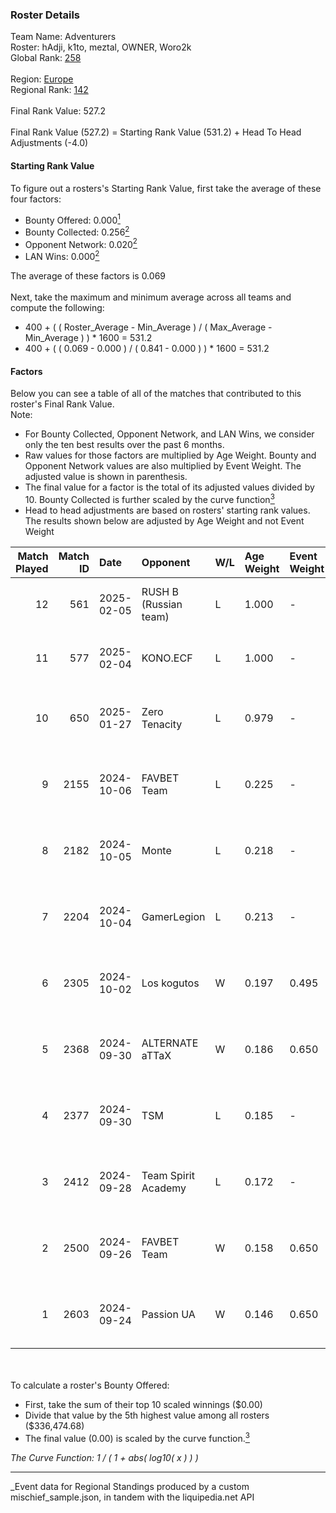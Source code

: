 ### Roster Details<br />
Team Name: Adventurers<br />
Roster: hAdji, k1to, meztal, OWNER, Woro2k<br />
Global Rank: [258](../../standings_global_2025_03_01.md)<br />
<br />
Region: [Europe]( ../../standings_europe_2025_03_01.md)<br />
Regional Rank: [142]( ../../standings_europe_2025_03_01.md)<br />
<br />
Final Rank Value:  527.2<br />
<br />
Final Rank Value (527.2) = Starting Rank Value (531.2) + Head To Head Adjustments (-4.0)<br />

#### Starting Rank Value<br />
To figure out a rosters's Starting Rank Value, first take the average of these four factors:<br />
- Bounty Offered: 0.000[<sup>1</sup>](#table2)
- Bounty Collected: 0.256[<sup>2</sup>](#table1)
- Opponent Network: 0.020[<sup>2</sup>](#table1)
- LAN Wins: 0.000[<sup>2</sup>](#table1)

The average of these factors is 0.069<br />
<br />
Next, take the maximum and minimum average across all teams and compute the following:<br />
- 400 + ( ( Roster_Average - Min_Average ) / ( Max_Average - Min_Average ) ) * 1600 = 531.2
- 400 + ( ( 0.069 - 0.000 ) / ( 0.841 - 0.000 ) ) * 1600 = 531.2


#### Factors<br />
Below you can see a table of all of the matches that contributed to this roster's Final Rank Value.<br />
Note:<br />

- For Bounty Collected, Opponent Network, and LAN Wins, we consider only the ten best results over the past 6 months.
- Raw values for those factors are multiplied by Age Weight. Bounty and Opponent Network values are also multiplied by Event Weight. The adjusted value is shown in parenthesis.
- The final value for a factor is the total of its adjusted values divided by 10. Bounty Collected is further scaled by the curve function[<sup>3</sup>](#curveFunction)
- Head to head adjustments are based on rosters' starting rank values. The results shown below are adjusted by Age Weight and not Event Weight
<span id="table1"></span><br />


| Match Played | Match ID | Date       | Opponent              | W/L | Age Weight | Event Weight | Bounty Collected | Opponent Network | LAN Wins  | H2H Adj. | Roster                                    |
| -: | -: | :- | :- | :- | :- | :- | :- | :- | :- | -: | :- |
|           12 |      561 | 2025-02-05 | RUSH B (Russian team) | L   | 1.000      | -            | -                | -                | -         |    -4.22 | hAdji, k1to, meztal, OWNER, Woro2k        |
|           11 |      577 | 2025-02-04 | KONO.ECF              | L   | 1.000      | -            | -                | -                | -         |    -9.86 | hAdji, k1to, meztal, OWNER, Woro2k        |
|           10 |      650 | 2025-01-27 | Zero Tenacity         | L   | 0.979      | -            | -                | -                | -         |    -4.95 | adamS, hAdji, juanflatroo, meztal, Woro2k |
|            9 |     2155 | 2024-10-06 | FAVBET Team           | L   | 0.225      | -            | -                | -                | -         |    -1.14 | AMSALEM, hAdji, Kvem, meztal, Woro2k      |
|            8 |     2182 | 2024-10-05 | Monte                 | L   | 0.218      | -            | -                | -                | -         |    -1.24 | AMSALEM, hAdji, Kvem, meztal, Woro2k      |
|            7 |     2204 | 2024-10-04 | GamerLegion           | L   | 0.213      | -            | -                | -                | -         |    -0.02 | AMSALEM, hAdji, Kvem, meztal, Woro2k      |
|            6 |     2305 | 2024-10-02 | Los kogutos           | W   | 0.197      | 0.495        | 0.027 (0.003)    | 0.387 (0.038)    | 0 (0.000) |     5.53 | AMSALEM, hAdji, Kvem, meztal, Woro2k      |
|            5 |     2368 | 2024-09-30 | ALTERNATE aTTaX       | W   | 0.186      | 0.650        | 0.020 (0.002)    | 0.351 (0.042)    | 0 (0.000) |     5.09 | AMSALEM, hAdji, Kvem, meztal, Woro2k      |
|            4 |     2377 | 2024-09-30 | TSM                   | L   | 0.185      | -            | -                | -                | -         |    -1.40 | AMSALEM, hAdji, Kvem, meztal, Woro2k      |
|            3 |     2412 | 2024-09-28 | Team Spirit Academy   | L   | 0.172      | -            | -                | -                | -         |    -0.51 | AMSALEM, hAdji, Kvem, meztal, Woro2k      |
|            2 |     2500 | 2024-09-26 | FAVBET Team           | W   | 0.158      | 0.650        | 0.029 (0.003)    | 0.608 (0.062)    | 0 (0.000) |     4.26 | AMSALEM, hAdji, Kvem, meztal, Woro2k      |
|            1 |     2603 | 2024-09-24 | Passion UA            | W   | 0.146      | 0.650        | 0.044 (0.004)    | 0.588 (0.056)    | 0 (0.000) |     4.45 | AMSALEM, hAdji, Kvem, meztal, Woro2k      |

<br />
<span id="table2"></span><br />
To calculate a roster's Bounty Offered:<br />

- First, take the sum of their top 10 scaled winnings ($0.00)
- Divide that value by the 5th highest value among all rosters ($336,474.68)
- The final value (0.00) is scaled by the curve function.[<sup>3</sup>](#curveFunction)

<span id="curveFunction"></span>_The Curve Function: 1 / ( 1 + abs( log10( x ) ) )_<br />

---
_Event data for Regional Standings produced by a custom mischief_sample.json, in tandem with the liquipedia.net API<br />

